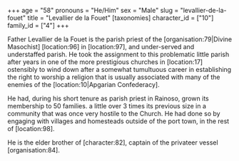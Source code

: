 +++
age = "58"
pronouns = "He/Him"
sex = "Male"
slug = "levallier-de-la-fouet"
title = "Levallier de la Fouet"
[taxonomies]
character_id = ["10"]
family_id = ["4"]
+++

Father Levallier de la Fouet is the parish priest of the \[organisation:79|Divine Masochist\] \[location:96\] in \[location:97\], and under-served and understaffed parish. He took the assignment to this problematic little parish after years in one of the more prestigious churches in \[location:17\] ostensibly to wind down after a somewhat tumultuous career in establishing the right to worship a religion that is usually associated with many of the enemies of the \[location:10|Apgarian Confederacy\].

He had, during his short tenure as parish priest in Rainoso, grown its membership to 50 families. a little over 3 times its previous size in a community that was once very hostile to the Church. He had done so by engaging with villages and homesteads outside of the port town, in the rest of \[location:98\].

He is the elder brother of \[character:82\], captain of the privateer vessel \[organisation:84\].
